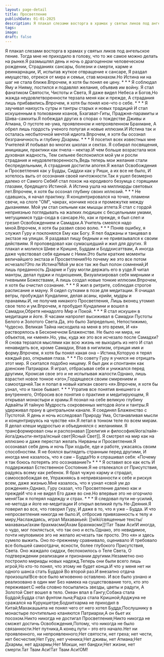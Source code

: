 ```yaml
---
layout: page-detail
title: Просветление
publishDate: 01-01-2025
description: Я плакал слезами восторга в храмах у святых ликов под ангельское пение. Тогда мне не приходило в голову, что то же самое можно делать на рынке.Я размышлял день и ночь о драгоценном человеческом рождении...
tags:
image:
draft: false
---
```

Я плакал слезами восторга в храмах у святых ликов под ангельское пение. Тогда мне не приходило в голову, что то же самое можно делать на рынке.Я размышлял день и ночь о драгоценном человеческом рождении, Страданиях сансары, болезни и смерти, карме и реинкарнации, И, испытав жуткое отвращение к сансаре, Я раздал имущество, отрекся от мира и семьи, став монахом.Но Истина ни на шаг не стала ближе.Впрочем, я хотя бы понял ее цену. \* \* \* Я соблюдал Яму и Нияму, постился и подавлял желания, объявив им войну. Я стал фанатиком Святости, Чистоты и Света, Я даже видел Небеса и Богов,Но жажда неудовлетворенности терзала меня как и прежде, А страдания лишь прибавились.Впрочем, я хотя бы понял кое-что о себе. \* \* \* Я заучивал наизусть сутры и тантры старых и новых традиций И стал искушенным в толковании коанов, Бхагават-Гиты, Праджня-парамиты и Шива-самхиты.Я побеждал других в спорах о тождестве Дживы и Атмана, О пустоте не-ума, проявленном и непроявленном Брахмане, А обрел лишь гордость ученого попугая и новые иллюзии.И Истина так и осталась несбыточной мечтой идиота.Впрочем, я хотя бы осознал безграничность и глубину Дхармы. \* \* \* Я посетил всех известных мне Учителей И побывал во многих школах и сектах. Я собирал посвящения, инициации, практики как пчела – нектар.И чем больше возрастала моя духовная жадность, Тем сильнее беспокоился мой ум и росли страдания и неудовлетворенность,Ведь теперь мои желания стали беспредельными, А страдания достигли апогея.Я желал Освобождения и Просветления как у Будды, Сиддхи как у Риши, а их все не было, И хотелось выть от осознания своей ничтожности.Так я ушел безмерно далеко от Самого СебяИ стал похож на юродивого безумца с горящими глазами, бредящего Истиной. А Истина ушла на миллиарды световых лет.Впрочем, я хотя бы осознал глубину своих иллюзий. \* \* \* Не сдавшись, я начал практику. Я концентрировался на точке, пламени свечи, на слоге "ОМ", чакрах, кончике носа и промежутке между дыханиями. Мой ум стал сильным как мышцы атлета.Я стал с гордой неприязнью поглядывать на жалких людишек с бесцельными умами, метущимися туда-сюда в сансаре.Но, как и прежде, я был слеп и грезил Освобождением и Самадхи.А Учитель смеялся надо мной.Впрочем, я хотя бы развил свою волю. \* \* \* Поняв ошибку, я служил Гуру и поклонялся Ему как Богу. Я пел баджаны и танцевал в экстазе на улицах. Я раздавал пищу бедным и не привязывался к своим действиям. Я проповедовал как сумасшедший и жил для других. Я плакал и молился Шиве и Кришне, Буддам и Боддхисаттвам, А иногда даже чувствовал себя единым с Ними.Это были краткие моменты величайшего экстаза и Просветления!Но почему же это все потом исчезало?Это ли Истина?Мой ум все так же был полон сомнений,И лишь преданность Дхарме и Гуру могли держать его в узде.Я читал мантры, делал пуджи и подношения, Визуализировал себя мирными и гневными Божествами, А лишь создал новые тонкие иллюзии.Впрочем, я хотя бы очистил сознание. \* \* \* Я жил в ритрите, соблюдая строгое расписание и мауну. Я сидел сутками в позе для медитации. Я очищал ветры, пробуждал Кундалини, делая асаны, крийи, мудры и пранаямы.И, не получив никакого Просветления, Лишь вконец утомил свое тело и ум.Впрочем, я пробудил Кундалини и вошел в Самадхи,Обретя ненадолго Мир и Покой. \* \* \* Я стал искушен в медитации и йоге. Я часами напролет высиживал в Самадхи Пустоты Белого и Золотого Света.Да, это было Запредельно, Непостижимо, Чудесно. Великая Тайна нисходила на меня в это время, И «я» растворялось в Бесконечном Блаженстве. Не было ни мира, ни объектов, ни «меня».Но, увы, куда же это все исчезало после Самадхи?Я снова терзался мыслями как всю жизнь не выходить из него И стал ненавидеть все, кроме Самадхи, Впав в нигилизм, отрицая имя и форму.Впрочем, я хотя бы понял какая она – Истина,Которую я терял каждый раз, открывая глаза. \* \* \* По совету Гуру я учился не отрицать этот мир. Я скитался подобно нищему. Я был дик и спонтанен как дзенские Патриархи. Я играл, отбрасывая себя и унижался перед другими, Кромсая свое эго и не испытывая жалости.Однако, лишь взрастил новое тонкое «эго»,Гордящееся своим смирением и самоотдачей.Так я попал в новый капкан своего «я».Впрочем, я хотя бы узнал, что и такое бывает. \* \* \* Утратив все понятия внешнего и внутреннего, Отбросив все понятия о практике и медитирующем, Я открывал монастыри и храмы.Я познал на себе великую глубину Адвайты И тайную Мудрость сокровенных методов йоги и тантры.Я удерживал прану в центральном канале. Я соединял Блаженство с Пустотой. Я день и ночь исследовал Природу Ума, Останавливая мысли и концентрируясь на чувстве «я».Я летал в тонком теле по всем мирам. Я делал клеши мудростью и объединялся с желаниями. Я трансформировал сны и распознавал [[религия и философия/йога/лайя-йога/джьоти-янтра/ясный свет|Ясный Свет]]. Я смотрел на мир как на иллюзию и даже перестал желать Нирваны и Просветления.Я осознавал себя день и ночь При ходьбе, еде и работе, ужасаясь своим способностям. Я не боялся выглядеть странным перед другими, И иногда мне казалось, что я сам – Будда!Но я спрашивал себя: «Почему я так боюсь потерять это осознавание?» \* \* \* Я оставил все как есть И поддерживал Естественное Состояние.Я не отвлекался от Присутствия, радуясь всему как ребенок. Я брал чужую карму и страдал, самоосвобождая ее, Упражняясь в непривязанности к себе и рискуя всем, даже жизнью.Мне казалось, что я узнал «свой ум до рождения»,Однако, Гуру сказал, что Просветление далеко как и преждеИ что я не видел Его даже во сне.Но впервые это не огорчило меня!Так я потерял надежду и страх. \* \* \* Я следовал пути не-усилий, не-метода и йоге не-медитации И открыл великий путь Не-Деяния.Я поверил во все, что говорил Гуру, И даже в то, что я уже – Будда. И что непросветления никогда не было.И, отбросив привязанность к телу и миру,Наслаждаясь, играл Махавакьей: [[wiki/священные тексты/махавакьи/ахам брахмасми|Ахам Брахмасми]]!Тат Твам Аси!И иногда, о чудо, мог поклясться, что так оно и есть.Однако, это невидимое, почти неуловимое эго не желало исчезать так просто. Это «я» и здесь сумело выжить. Оно по-прежнему сравнивало, оценивало И требовало все большей самоотдачи, ясности, более глубокого Присутствия, Света. Оно жаждало сиддхи, беспокоилось о Теле Света, О подтверждении реализации и признании другими.Незаметно оно построило мириады новых надежд.Теперь они были всего лишь игрой,Но кто-то понял, что этому не будет конца.И что у меня нет ни одного шанса стать Буддой Во второй раз.И внезапно отдача произошла!Все-все было мгновенно оставлено. И все было узнано и реализовано в один миг Без намека на существование того, кто это переживает.С неба словно посыпались звезды, цветы и радуги, А Золотой Свет вошел в тело. Океан впал в Гангу;Собака стала Буддой;Будда стал фунтом льна;Радха стала Кришной;Арджуна не сражался на Курукшетре;Бодхитхарма не приходил в Китай;Махакашьяпа не понял чего от него хотел Будда;Послушнику в монастыре почтительно кланяются Патриархи,А он бьет их посохом.Никто никогда не достигал Просветления;Никто никогда не сможет достичь Освобождения,Потому, что никогда не было связанности.Нет путника,А конец пути – это его начало.Нет ни проявленного, ни непроявленного;Нет святости, нет греха; нет чести, нет бесчестия;Нет Гуру, нет ученика;Нет дживы, нет Атмана;Нет Дхармы, нет адхармы;Нет Мокши, нет бандхи;Нет жизни, нет смерти.Тат Твам Аси!Тат Твам Аси!ОМ!
